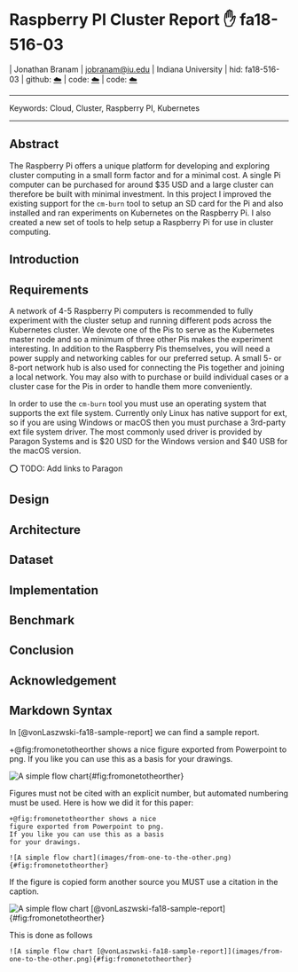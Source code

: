 # Raspberry PI Cluster Report :hand: fa18-516-03

| Jonathan Branam
| jobranam@iu.edu
| Indiana University
| hid: fa18-516-03
| github: [:cloud:](https://github.com/cloudmesh-community/fa18-516-03)
| code: [:cloud:](https://github.com/cloudmesh-community/cm-burn)
| code: [:cloud:](https://github.com/cloudmesh-community/pi)

---

Keywords: Cloud, Cluster, Raspberry PI, Kubernetes

---

## Abstract

The Raspberry Pi offers a unique platform for developing and exploring cluster
computing in a small form factor and for a minimal cost. A single Pi computer
can be purchased for around $35 USD and a large cluster can therefore be built
with minimal investment. In this project I improved the existing support for the
`cm-burn` tool to setup an SD card for the Pi and also installed and ran
experiments on Kubernetes on the Raspberry Pi. I also created a new set of tools
to help setup a Raspberry Pi for use in cluster computing.

## Introduction

## Requirements

A network of 4-5 Raspberry Pi computers is recommended to fully experiment with
the cluster setup and running different pods across the Kubernetes cluster. We
devote one of the Pis to serve as the Kubernetes master node and so a minimum of
three other Pis makes the experiment interesting. In addition to the Raspberry
Pis themselves, you will need a power supply and networking cables for our
preferred setup. A small 5- or 8-port network hub is also used for connecting
the Pis together and joining a local network. You may also with to purchase or
build individual cases or a cluster case for the Pis in order to handle them
more conveniently.

In order to use the `cm-burn` tool you must use an operating system that
supports the ext file system. Currently only Linux has native support for ext,
so if you are using Windows or macOS then you must purchase a 3rd-party ext
file system driver. The most commonly used driver is provided by Paragon Systems
and is $20 USD for the Windows version and $40 USB for the macOS version.

:o: TODO: Add links to Paragon

## Design

## Architecture

## Dataset

## Implementation

## Benchmark

## Conclusion

## Acknowledgement

## Markdown Syntax

In [@vonLaszwski-fa18-sample-report] we can find a sample report.

+@fig:fromonetotheorther shows a nice figure exported from Powerpoint
to png. If you like you can use this as a basis for your drawings.

![A simple flow chart](images/from-one-to-the-other.png){#fig:fromonetotheorther}

Figures must not be cited with an explicit number, but automated
numbering must be used. Here is how we did it for this paper:

```
+@fig:fromonetotheorther shows a nice
figure exported from Powerpoint to png.
If you like you can use this as a basis
for your drawings.

![A simple flow chart](images/from-one-to-the-other.png){#fig:fromonetotheorther}
```

If the figure is copied form another source you MUST use a citation in the caption. 

![A simple flow chart [@vonLaszwski-fa18-sample-report]](images/from-one-to-the-other.png){#fig:fromonetotheorther}

This is done as follows

```
![A simple flow chart [@vonLaszwski-fa18-sample-report]](images/from-one-to-the-other.png){#fig:fromonetotheorther}
```

